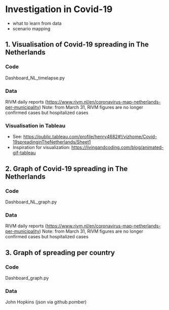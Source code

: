 # Investigation in Covid-19 
- what to learn from data
- scenario mapping

## 1. Visualisation of Covid-19 spreading in The Netherlands

### Code
Dashboard_NL_timelapse.py

### Data
RIVM daily reports (https://www.rivm.nl/en/coronavirus-map-netherlands-per-municipality)
Note: from March 31, RIVM figures are no longer confirmed cases but hospitalized cases

### Visualisation in Tableau
- See: https://public.tableau.com/profile/henry4682#!/vizhome/Covid-19spreadinginTheNetherlands/Sheet1
- Inspiration for visualization: https://livingandcoding.com/blog/animated-gif-tableau

## 2. Graph of Covid-19 spreading in The Netherlands

### Code
Dashboard_NL_graph.py

### Data
RIVM daily reports (https://www.rivm.nl/en/coronavirus-map-netherlands-per-municipality)
Note: from March 31, RIVM figures are no longer confirmed cases but hospitalized cases

## 3. Graph of spreading per country

### Code
Dashboard_graph.py

### Data
John Hopkins (json via github.pomber)

